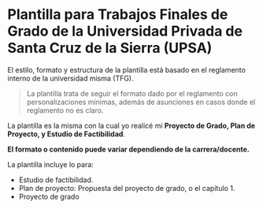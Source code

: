 # Plantilla para Trabajos Finales de Grado  de la Universidad Privada de Santa Cruz de la Sierra (UPSA)

El estilo, formato y estructura de la plantilla está basado en el reglamento interno de la universidad misma (TFG).

> La plantilla trata de seguir el formato dado por el reglamento con personalizaciones mínimas, además de asunciones en casos donde el reglamento no es claro.

La plantilla es la misma con la cual yo realicé mi **Proyecto de Grado, Plan de Proyecto, y Estudio de Factibilidad**.

**El formato o contenido puede variar dependiendo de la carrera/docente.**

La plantilla incluye lo para:

- Estudio de factibilidad.
- Plan de proyecto: Propuesta del proyecto de grado, o el capítulo 1.
- Proyecto de grado
